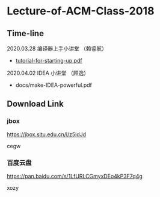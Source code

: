 # Lecture-of-ACM-Class-2018

## Time-line

2020.03.28 编译器上手小讲堂 （赖睿航）

- [tutorial-for-starting-up.pdf](https://github.com/MasterJH5574/Mx-Compiler/blob/semantic-submission/tutorial/tutorial-for-starting-up.pdf)

2020.04.02 IDEA 小讲堂 （顾逸）

- docs/make-IDEA-powerful.pdf

## Download Link

### jbox

https://jbox.sjtu.edu.cn/l/z5idJd

cegw

### 百度云盘

https://pan.baidu.com/s/1LfURLCGmyxDEo4kP3F7q4g

xozy

